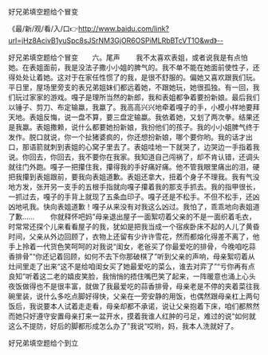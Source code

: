 好兄弟填空题给个冒变

《最/新/观/看/入/口👉http://www.baidu.com/link?url=jHz8AcivB1yuSpc8sJSrNM3GjOR6OSPiMLRbBTcVT1O&wd》--

好兄弟填空题给个冒变　　六。尾声
　　我不太喜欢表姐，或者说我是有点怕她。在表姐面前，我是没法子撒小小姐的脾气的。我不单不能在她面前使性子，还得处处让着她。这对于在家任性惯了的我，是很不舒服的。偏她又喜欢跟我们玩。平日里，屋场里旁支的表兄弟姐妹们都远着她，不跟她玩，她很孤独。有一回，我们玩过家家的游戏。嘎子是理所当然的新郎，我和表姐都争着要扮新娘。最后我们以锤子、剪刀、布定输蠃，我蠃了。我高高兴兴地牵着嘎子的手，小模小样地要拜天地。表姐反悔，说一盘不算，要三盘定输蠃。我依着她，又划了两次拳。结果还是我蠃。表姐撒赖，说什么都要她扮新娘，我扮他们的孩子。我的小小姐脾气终于发作。脱口就说，你一个扯猪婆疯的，你还想扮新娘，哪个要你哟。我的话才出口，那语箭就刺到表姐的心窝子里去了。表姐哇地一下就哭了，边哭边一手指着我说。你回去，你回去，我不要你在我家。我知道自己闯祸了，却不肯认错，还调头就往门外跑。嘎子一把攥住我，攥得我的手好痛好痛。他不管我眼里痛出的泪，硬把我攥到表姐跟前，要我向表姐道歉。表姐还拿大，扭着个身子不理我。我有气没地方发，张开另一支手的五根手指就向嘎子攥着我的那支手抓去。我的指甲很长，一抓过去，嘎子的手背上就现了五条血印子。嘎子还是不松手。不但不松手，还凶凶地吼我。快向表姐道歉！嘎子从来没有对我这么凶过。我怕了，乖乖地向表姐道了歉……
　　你就释怀吧妈”母亲退出屋子一面絮叨着父亲的不是一面织着毛衣，时常常还探个儿来看看屋子的我，犹如是把我当成一个宿疾卧床不起的人儿了黄昏时间，父亲从外边回顾了，衣物上还留有少许许雪花，然而都熔化得差不离了，他手上拎着一代货色笑呵呵的对我说“闺女，老爸买了你最爱吃的排骨，今晚咱吃蒜香排骨”“你还记着回顾，如何不去下你那破棋了”听到父亲的声响，母亲絮叨着从灶间里走了出来“这不是给咱闺女买了她最爱吃的菜么，谁去对弈了”“亏你再有点良知”听着这二老的嬉皮笑脸，我悄悄的捂住嘴巴笑了起来，一阵暖意也涌上心头夜饭做得也不是很丰富，就做了我最爱吃的蒜香排骨，母亲老是不停的夹着菜往我碗里装，说什么多吃点脚好得快，父亲在一旁安静的用饭，也偶然跟母亲杠上两句饭后，我说要本人试着走走看，母亲却都不承诺，说让父亲抱着下床，咱们都熬然而她只好遵守安置母亲打来一盆开水，摸着我谁人红肿的弓足，难过的说“如何就这么不提防，好后的脚都形成怎么办了”我说“哎哟，妈，我本人洗就好了。





好兄弟填空题给个到立
